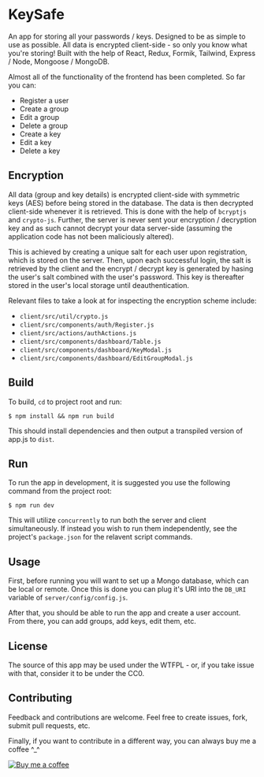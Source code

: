# KeySafe

An app for storing all your passwords / keys. Designed to be as simple to use as possible. All data is encrypted client-side - so only you know what you're storing! Built with the help of React, Redux, Formik, Tailwind, Express / Node, Mongoose / MongoDB. 

Almost all of the functionality of the frontend has been completed. So far you can:

- Register a user
- Create a group
- Edit a group
- Delete a group
- Create a key
- Edit a key
- Delete a key

## Encryption

All data (group and key details) is encrypted client-side with symmetric keys (AES) before being stored in the database. The data is then decrypted client-side whenever it is retrieved. This is done with the help of `bcryptjs` and `crypto-js`. Further, the server is never sent your encryption / decryption key and as such cannot decrypt your data server-side (assuming the application code has not been maliciously altered). 

This is achieved by creating a unique salt for each user upon registration, which is stored on the server. Then, upon each successful login, the salt is retrieved by the client and the encrypt / decrypt key is generated by hasing the user's salt combined with the user's password. This key is thereafter stored in the user's local storage until deauthentication. 

Relevant files to take a look at for inspecting the encryption scheme include: 

- `client/src/util/crypto.js` 
- `client/src/components/auth/Register.js` 
- `client/src/actions/authActions.js`
- `client/src/components/dashboard/Table.js`
- `client/src/components/dashboard/KeyModal.js`
- `client/src/components/dashboard/EditGroupModal.js`

## Build
To build, `cd` to project root and run:
```
$ npm install && npm run build
```
This should install dependencies and then output a transpiled version of app.js to `dist`.

## Run
To run the app in development, it is suggested you use the following command from the project root:
```
$ npm run dev
```
This will utilize `concurrently` to run both the server and client simultaneously. If instead you wish to run them independently, see the project's `package.json` for the relavent script commands.

## Usage
First, before running you will want to set up a Mongo database, which can be local or remote. Once this is done you can plug it's URI into the `DB_URI` variable of `server/config/config.js`.

After that, you should be able to run the app and create a user account. From there, you can add groups, add keys, edit them, etc.

## License
The source of this app may be used under the WTFPL - or, if you take issue with that, consider it to be under the CC0.

## Contributing
Feedback and contributions are welcome. Feel free to create issues, fork, submit pull requests, etc.

Finally, if you want to contribute in a different way, you can always buy me a coffee ^_^

[![Buy me a coffee](https://www.buymeacoffee.com/assets/img/custom_images/purple_img.png)](https://www.buymeacoffee.com/tmns)
